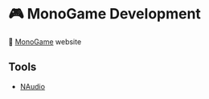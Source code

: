 # :video_game: MonoGame Development

:link: [MonoGame](https://www.monogame.net/) website

## Tools

+ [NAudio](https://github.com/naudio/NAudio)
